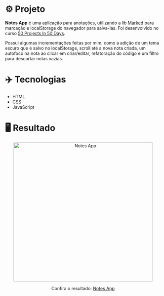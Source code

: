# ⚙️ Projeto

**Notes App** é uma aplicação para anotações, utilizando a lib <a href="https://cdnjs.com/libraries/marked">Marked</a> para marcação e localStorage do navegador para salva-las. Foi desenvolvido no curso <a href="https://www.udemy.com/share/103Pv2AEcYdFxQQXUH">50 Projects In 50 Days</a>.

Possui algumas incrementações feitas por mim, como a adição de um tema escuro que é salvo no localStorage, scroll até a nova nota criada, um autofoco na nota ao clicar em criar/editar, refatoração do código e um filtro para descartar notas vazias.

# ✈️ Tecnologias

- HTML
- CSS
- JavaScript

# 🖥️ Resultado

<div align="center">
  <img alt="Notes App" src="https://i.imgur.com/rcsMhVA.png" width="450px">
  <p>Confira o resultado: <a href="https://notes-app-ruuuff.netlify.app">Notes App</a></p>
</div>
